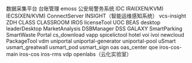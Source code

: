 数据采集平台
台账管理
emoss
公安局警务系统
IDC
IRAI(XEN/KVM)
IECS(XEN/KVM)
ConnectServer
INSIGHT（智能运维感知系统）
vcs-insight
ZDH
CLASS
CLASSROOM
IROS
licenseTool
UOC
BEAS
desktop
leaderDesktop
MarketAnalysis
DSBManager
DSS
GALAXY
SmartParking
SmartWaste
Portal
cs_download
vapp
spicelictool
hotel
voi
ivoi
newcloud
PackageTool
vdm
uniportal
uniportal-generator
uniportal-pool
uSmart
usmart_greatwall
usmart_pod
usmart_sign
oas
oas_center
qoe
iros-cos-main
iros-cos
iros-rms
vdp
openlabs（云化实验室）
